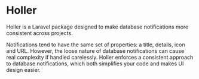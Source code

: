 # Holler

Holler is a Laravel package designed to make database notifications more consistent across projects. 

Notifications tend to have the same set of properties: a title, details, icon and URL. However, the loose nature
of database notifications can cause real complexity if handled carelessly. Holler enforces a consistent approach
to database notifications, which both simplifies your code and makes UI design easier. 